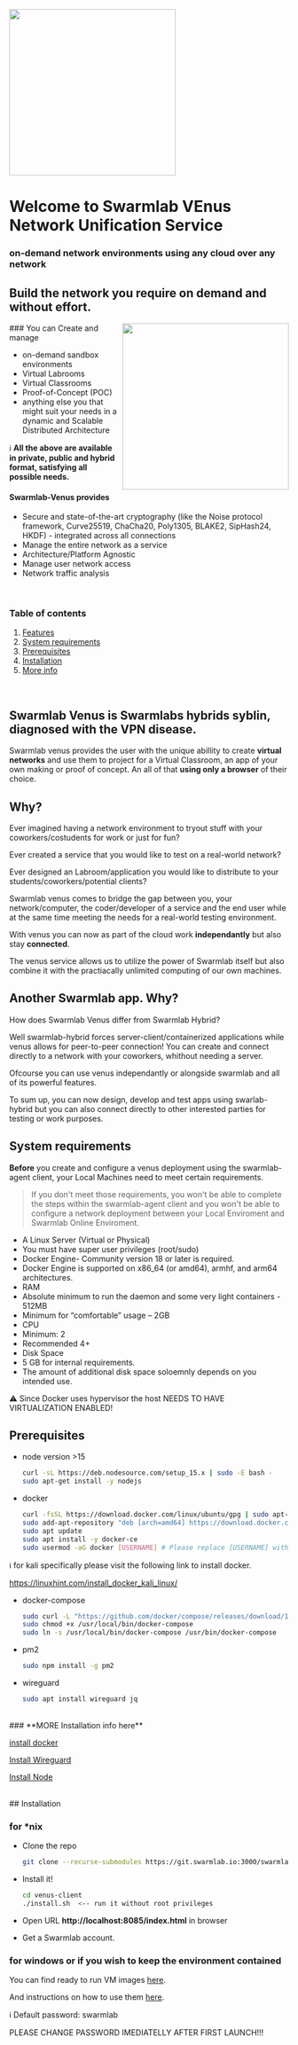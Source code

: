 

<img align="center" width="300" height="300" src="https://git.swarmlab.io:3000/swarmlab/venus-client/raw/branch/master/images/globe1.png">



# **Welcome to Swarmlab VEnus Network Unification Service** 

### on-demand network environments using any cloud over any network

## 

## Build the network you require on demand and without effort.

<img align="right" width="300" height="300" src="https://git.swarmlab.io:3000/swarmlab/venus-client/raw/branch/master/images/venus-net.png">
### You can  Create and manage 

  * on-demand sandbox environments
  *  Virtual Labrooms
  *  Virtual Classrooms
  * Proof-of-Concept (POC)
  * anything else you that might suit your needs in a dynamic and Scalable Distributed Architecture  

:information_source: <b>All the above are available in private, public and hybrid format, satisfying all possible needs.</b>

#### Swarmlab-Venus provides

* Secure and state-of-the-art cryptography (like the Noise protocol framework, Curve25519, ChaCha20, Poly1305, BLAKE2, SipHash24, HKDF) - integrated across all connections
* Manage the entire network as a service
* Architecture/Platform Agnostic
* Manage user network access
* Network traffic analysis


<br>


### Table of contents
  
1. [Features](#introduction)
2. [System requirements ](#systemrequirements)
3. [Prerequisites](#prerequisites)
4. [Installation](#installation)
5. [More info](#moreinfo)

<br>

### <a name="introduction"></a>
## <b>Swarmlab Venus</b> is Swarmlabs hybrids syblin, diagnosed with the VPN disease.  

Swarmlab venus provides the user with the unique abillity to create **virtual networks** and use them to project for a  Virtual Classroom, an app of your own making or proof of concept. An all of that <b>using only a browser</b> of their choice.
  
## Why?

Ever imagined having a network environment to tryout stuff with your coworkers/costudents for work or just for fun?  

Ever created a service that you would like to test on a real-world network?  

Ever designed an Labroom/application you would like to distribute to your students/coworkers/potential clients?  

Swarmlab venus comes to bridge the gap between you, your network/computer, the coder/developer of a service and the end user while at the same time meeting the needs for a real-world testing environment.   

With venus you can now as part of the cloud work <b>independantly</b> but also stay <b>connected</b>.  

The venus service allows us to utilize the power of Swarmlab itself but also combine it with the practiacally unlimited computing of our own machines.

## Another Swarmlab app. Why?

How does Swarmlab Venus differ from Swarmlab Hybrid? 

Well swarmlab-hybrid forces server-client/containerized applications while venus allows for peer-to-peer connection! You can create and connect directly to a network with your coworkers, whithout needing a server.

Ofcourse you can use venus independantly or alongside swarmlab and all of its powerful features.
  
To sum up, you can now design, develop and test apps using swarlab-hybrid but you can also connect directly to other interested parties for testing or work purposes.

## System requirements<a name="systemrequirements"></a>
  
  
**Before** you create and configure a venus deployment using the swarmlab-agent client, your Local Machines need to meet certain requirements.
  

> If you don't meet those requirements, you won't be able to complete the steps within the swarmlab-agent client and you won't be able to configure a network deployment between your Local Enviroment and Swarmlab Online Enviroment.
   

- A Linux Server (Virtual or Physical) 	
 - You must have super user privileges (root/sudo)
- Docker Engine- Community version 18 or later is required. 	
 -  Docker Engine is supported on x86_64 (or amd64), armhf, and arm64 architectures.
- RAM
 - Absolute minimum to run the daemon and some very light containers - 512MB
 - Minimum for “comfortable” usage – 2GB
- CPU
 - Minimum: 2
 - Recommended 4+
- Disk Space
 - 5 GB for internal requirements.
 - The amount of additional disk space soloemnly depends on you intended use.

:warning: Since Docker uses hypervisor the host NEEDS TO HAVE VIRTUALIZATION ENABLED!


 

## Prerequisites<a name="prerequisites"></a>

* node version >15

  ```sh
  curl -sL https://deb.nodesource.com/setup_15.x | sudo -E bash -
  sudo apt-get install -y nodejs
  ```
* docker 

  ```sh
  curl -fsSL https://download.docker.com/linux/ubuntu/gpg | sudo apt-key add -
  sudo add-apt-repository "deb [arch=amd64] https://download.docker.com/linux/ubuntu $(lsb_release -cs) stable"
  sudo apt update
  sudo apt install -y docker-ce
  sudo usermod -aG docker [USERNAME] # Please replace [USERNAME] with the user you want to run docker on
  ```

:information_source: for kali specifically please visit the following link to install docker. 

https://linuxhint.com/install_docker_kali_linux/


* docker-compose

  ```sh
  sudo curl -L "https://github.com/docker/compose/releases/download/1.27.4/docker-compose-$(uname -s)-$(uname -m)" -o /usr/local/bin/docker-compose
  sudo chmod +x /usr/local/bin/docker-compose
  sudo ln -s /usr/local/bin/docker-compose /usr/bin/docker-compose
  ```
* pm2

  ```sh
  sudo npm install -g pm2
  ```
* wireguard

  ```sh
  sudo apt install wireguard jq

  ```
<br>
###  **MORE Installation info here**


[install docker](http://docs.swarmlab.io/SwarmLab-HowTos/labs/Howtos/docker/install-docker.adoc.html)

[Install Wireguard](http://docs.swarmlab.io/SwarmLab-HowTos/labs/Howtos/wg/install-wg.adoc.html)

[Install Node](http://docs.swarmlab.io/SwarmLab-HowTos/labs/Howtos/nodejs/install-nodejs.adoc.html)


<br>
## Installation<a name="installation"></a>
  
### for *nix
  

- Clone the repo

   ```sh
   git clone --recurse-submodules https://git.swarmlab.io:3000/swarmlab/venus-client.git
   ```

- Install it!

   ```sh
   cd venus-client
   ./install.sh  <-- run it without root privileges
   ```

- Open URL __http://localhost:8085/index.html__ in browser 
 - Get a Swarmlab account. 



### for windows or if you wish to keep the environment contained

You can find ready to run VM images <a href="https://uniwagr-my.sharepoint.com/:u:/g/personal/ice19390012_uniwa_gr/EbhjQIeiDeNFkfkSBWczRggBcJq2Pv6lAJs-NKkT4hXg-g?e=0VC0xa" target="_blank">here</a>.

And instructions on how to use them <a href="https://git.swarmlab.io:3000/zeus/swarmlab-hybrid/src/branch/master/docs/windows_use_vm.md">here</a>.

:information_source: Default password: swarmlab

PLEASE CHANGE PASSWORD IMEDIATELLY AFTER FIRST LAUNCH!!!



